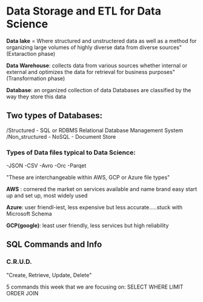 
# Data Storage and ETL for Data Science

**Data lake** = Where structured and unstructered data as well as a method for organizing large volumes of highly diverse
data from diverse sources"(Extaraction phase)

**Data Warehouse**: collects data from various sources whether internal or external and 
optimizes the data for retrieval for business purposes" (Transformation phase)

**Database**: an organized collection of data Databases are classified by the way they store this data

## Two types of Databases:
/Structured - SQL or RDBMS Relational Database Management System
/Non_structured -  NoSQL - Document Store

### Types of Data files typical to Data Science:

-JSON
-CSV
-Avro
-Orc
-Parqet

"These are interchangeable within AWS, GCP or Azure file types"

**AWS** : cornered the market on services available and name brand
      easy start up and set up, most widely used

**Azure**: user friendl-iest, less expensive but less accurate.....stuck with Microsoft Schema

**GCP(google)**: least user friendly, less services but high reliability

## SQL Commands and Info

### C.R.U.D.

"Create, Retrieve, Update, Delete"

5 commands this week that we are focusing on:
SELECT
WHERE
LIMIT
ORDER
JOIN



